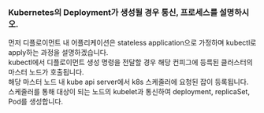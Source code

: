 ### Kubernetes의 Deployment가 생성될 경우 통신, 프로세스를 설명하시오.
먼저 디플로이먼트 내 어플리케이션은 stateless application으로 가정하며 kubectl로 apply하는 과정을 설명하겠습니다.  
kubectl에서 디플로이먼트 생성 명령을 전달할 경우 해당 컨피그에 등륵된 클러스터의 마스터 노드가 호출됩니다.  
해당 마스터 노드 내 kube api server에서 k8s 스케줄러에 요청된 잡이 등록됩니다.  
스케줄러를 통해 대상이 되는 노드의 kubelet과 통신하여 deployment, replicaSet, Pod를 생성합니다.